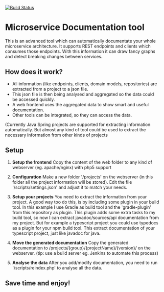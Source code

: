 [![Build Status](https://travis-ci.org/MaxxtonGroup/microservice-documentation-tool.svg?branch=master)](https://travis-ci.org/MaxxtonGroup/microservice-documentation-tool)
# Microservice Documentation tool

This is an advanced tool which can automatically documentate your whole microservice architecture. 
It supports REST endpoints and clients which consumes those endpoints. 
With this information it can draw fancy graphs and detect breaking changes between services.

## How does it work?
* All information (like endpoints, clients, domain models, repositories) are extracted from a project to a json file.
* This json file is then being analysed and aggregated so the data could be accessed quickly.
* A web frontend uses the aggregated data to show smart and useful documentation. 
* Other tools can be integrated, so they can access the data.

(Currently Java Spring projects are supported for extracting information automatically. 
But almost any kind of tool could be used to extract the necessary information from other kinds of projects  

## Setup

1. **Setup the frontend**
   Copy the content of the web folder to any kind of webserver (eg. apache/nginx) with php5 support
   
2. **Configuration**
    Make a new folder '/projects' on the webserver (in this folder all the project information will be stored).
    Edit the file '/scripts/settings.json' and adjust it to match your needs.

3. **Setup your projects**
   You need to extract the information from your project. A good way too do this, is by including some plugin in your build tool.
   In this example I use Gradle as build tool and the 'gradle-plugin' from this repository as plugin.
   This plugin adds some extra tasks to my build tool, so now I can extract javadoc/sources/api documentation from my project.
   But for example a typescript project you could use typedocs as a plugin for your npm build tool. This extract documentation of your typescript project, just like javadoc for java.
   
4. **Move the generated documentation**
   Copy the generated documentation to /projects/{group}/{projectName}/{version}/ on the webserver.
   (tip: use a build server eg. Jenkins to automate this process)
   
5. **Analyse the data**
   After you add/modify documentation, you need to run '/scripts/reindex.php' to analyse all the data.
   
## Save time and enjoy!

